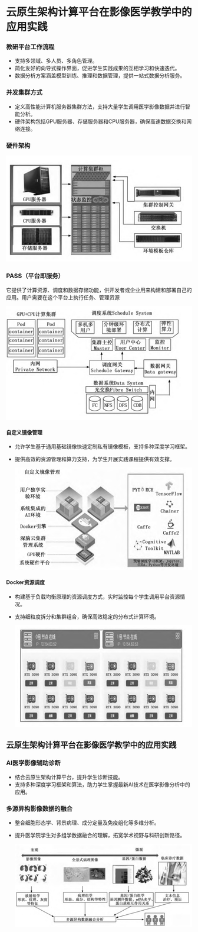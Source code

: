 # 云原生架构计算平台在影像医学教学中的应用实践

### 教研平台工作流程

- 支持多领域、多人员、多角色管理。
- 简化友好的向导式操作界面，促进学生实践成果的互相学习和快速迭代。
- 数据分析方案涵盖模型训练、推理和数据管理，提供一站式数据分析服务。

### 并发集群方式

- 定义高性能计算机服务器集群方法，支持大量学生调用医学影像数据并进行智能分析。
- 硬件架构包括GPU服务器、存储服务器和CPU服务器，确保高速数据交换和网络连接。

### 硬件架构

![image-20250226161616726](./assets/image-20250226161616726.png)



### PASS（平台即服务）

它提供了计算资源、调度和数据存储功能，供开发者或企业用来构建和部署自己的应用。用户需要在这个平台上执行任务、管理资源

![image-20250226161648322](./assets/image-20250226161648322.png)



#### 自定义镜像管理

- 允许学生基于通用基础镜像快速定制私有镜像模板，支持多种深度学习框架。

- 提供高效的资源管理和算力支持，为学生开展实践课程提供有效支撑。

  ![image-20250226162137853](./assets/image-20250226162137853.png)

#### Docker资源调度

- 构建基于负载均衡原理的资源调度方式，实时监控每个学生调用平台资源情况。

- 支持细粒度拆分和集群组合，确保高效稳定的分布式计算环境。

  ![image-20250226162221137](./assets/image-20250226162221137.png)

## 云原生架构计算平台在影像医学教学中的应用实践

### AI医学影像辅助诊断

- 结合云原生架构计算平台，提升学生诊断技能。
- 支持多种深度学习框架和算法，助力学生掌握最新AI技术在医学影像分析中的应用。

### 多源异构影像数据的融合

- 整合细胞形态学、背景病理、成分定量及免疫组化等多维分析。

- 提升医学院学生对多组学数据融合的理解，拓宽学术视野与科研创新路径。

  ![image-20250226162346169](./assets/image-20250226162346169.png)